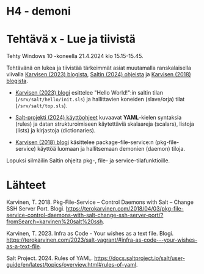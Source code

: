 # H4 - demoni

# Tehtävä x - Lue ja tiivistä
Tehty Windows 10 -koneella 21.4.2024 klo 15.15-15.45.

Tehtävänä on lukea ja tiivistää tärkeimmät asiat muutamalla ranskalaisella viivalla [Karvisen (2023) blogista](https://terokarvinen.com/2023/salt-vagrant/#infra-as-code---your-wishes-as-a-text-file), [Saltin (2024) ohjeista](https://docs.saltproject.io/salt/user-guide/en/latest/topics/overview.html#rules-of-yaml) ja [Karvisen (2018) blogista](https://terokarvinen.com/2018/04/03/pkg-file-service-control-daemons-with-salt-change-ssh-server-port/?fromSearch=karvinen%20salt%20ssh).

* [Karvisen (2023) blogi](https://terokarvinen.com/2023/salt-vagrant/#infra-as-code---your-wishes-as-a-text-file) esittelee "Hello World!":in saltin tilan (```/srv/salt/hello/init.sls```) ja hallittavien koneiden (slave/orja) tilat (```/srv/salt/top.sls```).

* [Salt-projekti (2024) käyttöohjeet](https://docs.saltproject.io/salt/user-guide/en/latest/topics/overview.html#rules-of-yaml) kuvaavat **YAML**-kielen syntaksia (rules) ja datan strukturoimiseen käytettäviä skalaareja (scalars), listoja (lists) ja kirjastoja (dictionaries).

* [Karvisen (2018) blogi](https://terokarvinen.com/2018/04/03/pkg-file-service-control-daemons-with-salt-change-ssh-server-port/?fromSearch=karvinen%20salt%20ssh) käsittelee package-file-service:n (pkg-file-service) käyttöä luomaan ja hallitsemaan demonien (daemon) tiloja.

Lopuksi silmäilin Saltin ohjeita pkg-, file- ja service-tilafunktioille.

# Lähteet
Karvinen, T. 2018. Pkg-File-Service – Control Daemons with Salt – Change SSH Server Port. Blogi. https://terokarvinen.com/2018/04/03/pkg-file-service-control-daemons-with-salt-change-ssh-server-port/?fromSearch=karvinen%20salt%20ssh.

Karvinen, T. 2023. Infra as Code - Your wishes as a text file. Blogi. https://terokarvinen.com/2023/salt-vagrant/#infra-as-code---your-wishes-as-a-text-file.

Salt Project. 2024. Rules of YAML. https://docs.saltproject.io/salt/user-guide/en/latest/topics/overview.html#rules-of-yaml.
